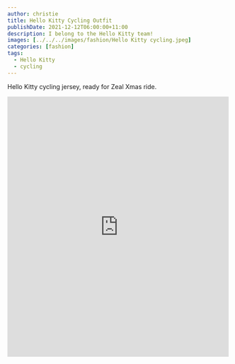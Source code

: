 ```yaml
---
author: christie
title: Hello Kitty Cycling Outfit
publishDate: 2021-12-12T06:00:00+11:00
description: I belong to the Hello Kitty team!
images: [../../../images/fashion/Hello Kitty cycling.jpeg]
categories: [fashion]
tags:
  - Hello Kitty
  - cycling
---
```

Hello Kitty cycling jersey, ready for Zeal Xmas ride.

<iframe src="https://www.facebook.com/plugins/post.php?href=https%3A%2F%2Fwww.facebook.com%2Fchris1.tham%2Fposts%2Fpfbid02AizqkL5GvTLXbt3QB5HNHZ5EBc1bfQHt4Aw4fXGfH1HFjdFAncYSf6MgNs6tntGDl&show_text=true&width=500" width="500" height="589" style="border:none;overflow:hidden" scrolling="no" frameborder="0" allowfullscreen="true" allow="autoplay; clipboard-write; encrypted-media; picture-in-picture; web-share"></iframe>